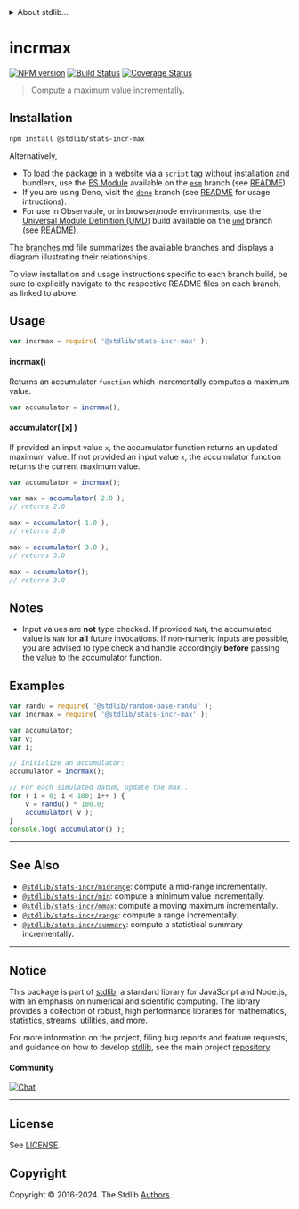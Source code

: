 <!--

@license Apache-2.0

Copyright (c) 2018 The Stdlib Authors.

Licensed under the Apache License, Version 2.0 (the "License");
you may not use this file except in compliance with the License.
You may obtain a copy of the License at

   http://www.apache.org/licenses/LICENSE-2.0

Unless required by applicable law or agreed to in writing, software
distributed under the License is distributed on an "AS IS" BASIS,
WITHOUT WARRANTIES OR CONDITIONS OF ANY KIND, either express or implied.
See the License for the specific language governing permissions and
limitations under the License.

-->


<details>
  <summary>
    About stdlib...
  </summary>
  <p>We believe in a future in which the web is a preferred environment for numerical computation. To help realize this future, we've built stdlib. stdlib is a standard library, with an emphasis on numerical and scientific computation, written in JavaScript (and C) for execution in browsers and in Node.js.</p>
  <p>The library is fully decomposable, being architected in such a way that you can swap out and mix and match APIs and functionality to cater to your exact preferences and use cases.</p>
  <p>When you use stdlib, you can be absolutely certain that you are using the most thorough, rigorous, well-written, studied, documented, tested, measured, and high-quality code out there.</p>
  <p>To join us in bringing numerical computing to the web, get started by checking us out on <a href="https://github.com/stdlib-js/stdlib">GitHub</a>, and please consider <a href="https://opencollective.com/stdlib">financially supporting stdlib</a>. We greatly appreciate your continued support!</p>
</details>

# incrmax

[![NPM version][npm-image]][npm-url] [![Build Status][test-image]][test-url] [![Coverage Status][coverage-image]][coverage-url] <!-- [![dependencies][dependencies-image]][dependencies-url] -->

> Compute a maximum value incrementally.

<section class="installation">

## Installation

```bash
npm install @stdlib/stats-incr-max
```

Alternatively,

-   To load the package in a website via a `script` tag without installation and bundlers, use the [ES Module][es-module] available on the [`esm`][esm-url] branch (see [README][esm-readme]).
-   If you are using Deno, visit the [`deno`][deno-url] branch (see [README][deno-readme] for usage intructions).
-   For use in Observable, or in browser/node environments, use the [Universal Module Definition (UMD)][umd] build available on the [`umd`][umd-url] branch (see [README][umd-readme]).

The [branches.md][branches-url] file summarizes the available branches and displays a diagram illustrating their relationships.

To view installation and usage instructions specific to each branch build, be sure to explicitly navigate to the respective README files on each branch, as linked to above.

</section>

<section class="usage">

## Usage

```javascript
var incrmax = require( '@stdlib/stats-incr-max' );
```

#### incrmax()

Returns an accumulator `function` which incrementally computes a maximum value.

```javascript
var accumulator = incrmax();
```

#### accumulator( \[x] )

If provided an input value `x`, the accumulator function returns an updated maximum value. If not provided an input value `x`, the accumulator function returns the current maximum value.

```javascript
var accumulator = incrmax();

var max = accumulator( 2.0 );
// returns 2.0

max = accumulator( 1.0 );
// returns 2.0

max = accumulator( 3.0 );
// returns 3.0

max = accumulator();
// returns 3.0
```

</section>

<!-- /.usage -->

<section class="notes">

## Notes

-   Input values are **not** type checked. If provided `NaN`, the accumulated value is `NaN` for **all** future invocations. If non-numeric inputs are possible, you are advised to type check and handle accordingly **before** passing the value to the accumulator function.

</section>

<!-- /.notes -->

<section class="examples">

## Examples

<!-- eslint no-undef: "error" -->

```javascript
var randu = require( '@stdlib/random-base-randu' );
var incrmax = require( '@stdlib/stats-incr-max' );

var accumulator;
var v;
var i;

// Initialize an accumulator:
accumulator = incrmax();

// For each simulated datum, update the max...
for ( i = 0; i < 100; i++ ) {
    v = randu() * 100.0;
    accumulator( v );
}
console.log( accumulator() );
```

</section>

<!-- /.examples -->

<!-- Section for related `stdlib` packages. Do not manually edit this section, as it is automatically populated. -->

<section class="related">

* * *

## See Also

-   <span class="package-name">[`@stdlib/stats-incr/midrange`][@stdlib/stats/incr/midrange]</span><span class="delimiter">: </span><span class="description">compute a mid-range incrementally.</span>
-   <span class="package-name">[`@stdlib/stats-incr/min`][@stdlib/stats/incr/min]</span><span class="delimiter">: </span><span class="description">compute a minimum value incrementally.</span>
-   <span class="package-name">[`@stdlib/stats-incr/mmax`][@stdlib/stats/incr/mmax]</span><span class="delimiter">: </span><span class="description">compute a moving maximum incrementally.</span>
-   <span class="package-name">[`@stdlib/stats-incr/range`][@stdlib/stats/incr/range]</span><span class="delimiter">: </span><span class="description">compute a range incrementally.</span>
-   <span class="package-name">[`@stdlib/stats-incr/summary`][@stdlib/stats/incr/summary]</span><span class="delimiter">: </span><span class="description">compute a statistical summary incrementally.</span>

</section>

<!-- /.related -->

<!-- Section for all links. Make sure to keep an empty line after the `section` element and another before the `/section` close. -->


<section class="main-repo" >

* * *

## Notice

This package is part of [stdlib][stdlib], a standard library for JavaScript and Node.js, with an emphasis on numerical and scientific computing. The library provides a collection of robust, high performance libraries for mathematics, statistics, streams, utilities, and more.

For more information on the project, filing bug reports and feature requests, and guidance on how to develop [stdlib][stdlib], see the main project [repository][stdlib].

#### Community

[![Chat][chat-image]][chat-url]

---

## License

See [LICENSE][stdlib-license].


## Copyright

Copyright &copy; 2016-2024. The Stdlib [Authors][stdlib-authors].

</section>

<!-- /.stdlib -->

<!-- Section for all links. Make sure to keep an empty line after the `section` element and another before the `/section` close. -->

<section class="links">

[npm-image]: http://img.shields.io/npm/v/@stdlib/stats-incr-max.svg
[npm-url]: https://npmjs.org/package/@stdlib/stats-incr-max

[test-image]: https://github.com/stdlib-js/stats-incr-max/actions/workflows/test.yml/badge.svg?branch=v0.2.0
[test-url]: https://github.com/stdlib-js/stats-incr-max/actions/workflows/test.yml?query=branch:v0.2.0

[coverage-image]: https://img.shields.io/codecov/c/github/stdlib-js/stats-incr-max/main.svg
[coverage-url]: https://codecov.io/github/stdlib-js/stats-incr-max?branch=main

<!--

[dependencies-image]: https://img.shields.io/david/stdlib-js/stats-incr-max.svg
[dependencies-url]: https://david-dm.org/stdlib-js/stats-incr-max/main

-->

[chat-image]: https://img.shields.io/gitter/room/stdlib-js/stdlib.svg
[chat-url]: https://app.gitter.im/#/room/#stdlib-js_stdlib:gitter.im

[stdlib]: https://github.com/stdlib-js/stdlib

[stdlib-authors]: https://github.com/stdlib-js/stdlib/graphs/contributors

[umd]: https://github.com/umdjs/umd
[es-module]: https://developer.mozilla.org/en-US/docs/Web/JavaScript/Guide/Modules

[deno-url]: https://github.com/stdlib-js/stats-incr-max/tree/deno
[deno-readme]: https://github.com/stdlib-js/stats-incr-max/blob/deno/README.md
[umd-url]: https://github.com/stdlib-js/stats-incr-max/tree/umd
[umd-readme]: https://github.com/stdlib-js/stats-incr-max/blob/umd/README.md
[esm-url]: https://github.com/stdlib-js/stats-incr-max/tree/esm
[esm-readme]: https://github.com/stdlib-js/stats-incr-max/blob/esm/README.md
[branches-url]: https://github.com/stdlib-js/stats-incr-max/blob/main/branches.md

[stdlib-license]: https://raw.githubusercontent.com/stdlib-js/stats-incr-max/main/LICENSE

<!-- <related-links> -->

[@stdlib/stats/incr/midrange]: https://github.com/stdlib-js/stats-incr-midrange

[@stdlib/stats/incr/min]: https://github.com/stdlib-js/stats-incr-min

[@stdlib/stats/incr/mmax]: https://github.com/stdlib-js/stats-incr-mmax

[@stdlib/stats/incr/range]: https://github.com/stdlib-js/stats-incr-range

[@stdlib/stats/incr/summary]: https://github.com/stdlib-js/stats-incr-summary

<!-- </related-links> -->

</section>

<!-- /.links -->
